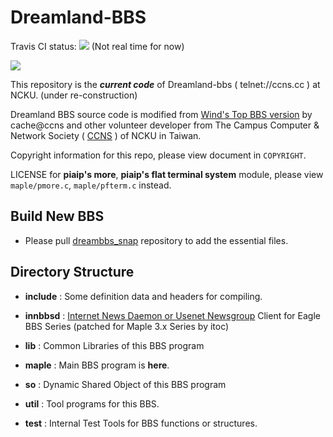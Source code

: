 # Dreamland-BBS

Travis CI status: [![](https://travis-ci.org/holishing/dreambbs.svg?branch=master)](https://travis-ci.org/holishing/dreambbs) (Not real time for now)

[![](https://i.imgur.com/0EpI7Fa.png)](https://github.com/ccns/dreambbs)

This repository is the ***current code*** of Dreamland-bbs ( telnet://ccns.cc ) at NCKU. (under re-construction)

Dreamland BBS source code is modified from [Wind's Top BBS version](http://windtop.yzu.edu.tw/)
by cache@ccns and other volunteer developer from
The Campus Computer & Network Society ( [CCNS](https://ccns.github.io) ) of NCKU in Taiwan.

Copyright information for this repo, please view document in `COPYRIGHT`.

LICENSE for **piaip's more**, **piaip's flat terminal system** module, please view `maple/pmore.c`, `maple/pfterm.c` instead.

## Build New BBS

* Please pull [dreambbs_snap](https://github.com/ccns/dreambbs_snap) repository to add the essential files.

## Directory Structure

+ **include**  : Some definition data and headers for compiling.

+ **innbbsd**  : [Internet News Daemon or Usenet Newsgroup](https://en.wikipedia.org/wiki/Usenet) Client for Eagle BBS Series (patched for Maple 3.x Series by itoc)

+ **lib**      : Common Libraries of this BBS program

+ **maple**    : Main BBS program is **here**.

+ **so**       : Dynamic Shared Object of this BBS program

+ **util**     : Tool programs for this BBS.

+ **test**     : Internal Test Tools for BBS functions or structures.

